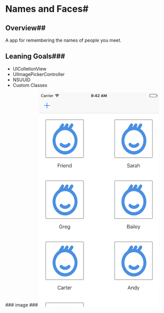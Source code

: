 # Names and Faces#
## Overview##
A app for remembering the names of people you meet.
## Leaning Goals###
 
<ul>
	<li>UIColletionView</li>
	<li>UIImagePickerController</li>
	<li>NSUUID</li>
	<li>Custom Classes</li>
</ul>
### image ###
<img src="https://github.com/macbellingrath/Names-and-Faces/blob/master/1.png" alt="1" height=667  width=375></img>

